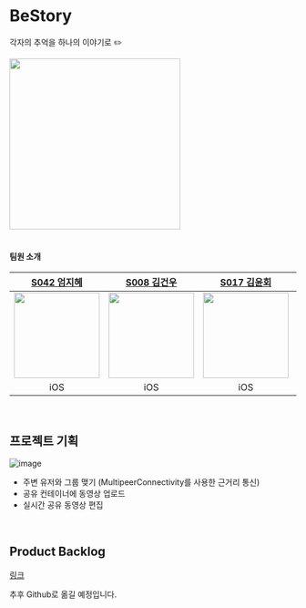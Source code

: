 # BeStory

각자의 추억을 하나의 이야기로 ✏️

<img src="https://github.com/user-attachments/assets/ef598ee2-6247-448a-84de-6d8eb5593f9d" width=300>


<br>

<br>

#### 팀원 소개

|[S042 엄지혜](https://github.com/LURKS02)|[S008 김건우](https://github.com/around-forest)|[S017 김윤회](https://github.com/051198Hz)|[S062 정석영](https://github.com/jungseokyoung-cloud)|
|:---:|:---:|:---:|:---:|
|<img src="https://github.com/user-attachments/assets/d76291dd-3cda-463d-b788-12ce7383b787" width=150>|<img src="https://github.com/user-attachments/assets/f4ccfd6b-311d-4feb-ac16-df1f4edf3e0a" width=150>|<img src="https://github.com/user-attachments/assets/b4a7a216-1078-4f93-a234-d76e654de0f1" width=150>|<img src="https://github.com/user-attachments/assets/eb7b20a2-3e40-445e-9ba6-73ac909eccad" width=150>|
| iOS | iOS | iOS | iOS |

<br>

## 프로젝트 기획
![image](https://github.com/user-attachments/assets/8aa9c25c-c5c3-4d85-856a-15e55048d88a)

- 주변 유저와 그룹 맺기 (MultipeerConnectivity를 사용한 근거리 통신)
- 공유 컨테이너에 동영상 업로드
- 실시간 공유 동영상 편집

<br>

## Product Backlog
[링크](https://cut-leech-2de.notion.site/Product-Backlog-Epic-Story-Task-12f414b4c0cb800584a8c209fe7f06f4?pvs=4)

추후 Github로 옮길 예정입니다.
